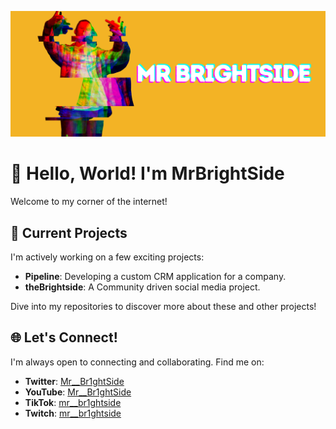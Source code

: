 ![MrBrightside](https://github.com/br1ghts/br1ghts/raw/main/glitch_banner.png)
# 👋 Hello, World! I'm MrBrightSide

Welcome to my corner of the internet! 

## 🚀 Current Projects
I'm actively working on a few exciting projects:

- **Pipeline**: Developing a custom CRM application for a company.
- **theBrightside**: A Community driven social media project.

Dive into my repositories to discover more about these and other projects!

## 🌐 Let's Connect!
I'm always open to connecting and collaborating. Find me on:

- **Twitter**: [Mr__Br1ghtSide](https://twitter.com/Mr__Br1ghtSide)
- **YouTube**: [Mr__Br1ghtSide](https://www.youtube.com/@Mr__Br1ghtSide/)
- **TikTok**: [mr__br1ghtside](https://www.tiktok.com/@mr__br1ghtside)
- **Twitch**: [mr__br1ghtside](https://www.twitch.tv/br1ghts1detv)
